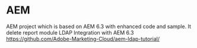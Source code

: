 # AEM
AEM project which is based on AEM 6.3 with enhanced code and sample.
It delete report module
LDAP Integration with AEM 6.3
https://github.com/Adobe-Marketing-Cloud/aem-ldap-tutorial/